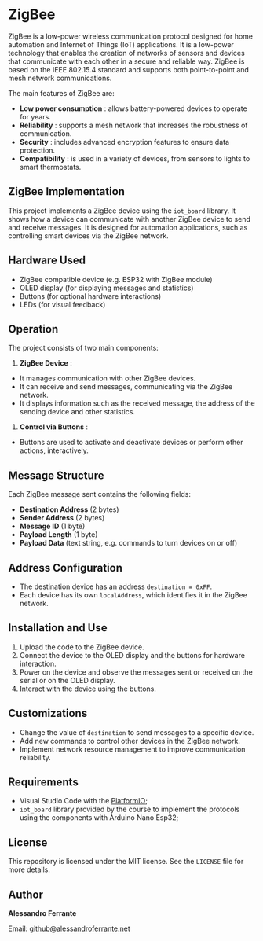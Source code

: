 
# ZigBee

ZigBee is a low-power wireless communication protocol designed for home automation and Internet of Things (IoT) applications. It is a low-power technology that enables the creation of networks of sensors and devices that communicate with each other in a secure and reliable way. ZigBee is based on the IEEE 802.15.4 standard and supports both point-to-point and mesh network communications.

The main features of ZigBee are:

* **Low power consumption** : allows battery-powered devices to operate for years.
* **Reliability** : supports a mesh network that increases the robustness of communication.
* **Security** : includes advanced encryption features to ensure data protection.
* **Compatibility** : is used in a variety of devices, from sensors to lights to smart thermostats.

## ZigBee Implementation

This project implements a ZigBee device using the `iot_board` library. It shows how a device can communicate with another ZigBee device to send and receive messages. It is designed for automation applications, such as controlling smart devices via the ZigBee network.

## Hardware Used

* ZigBee compatible device (e.g. ESP32 with ZigBee module)
* OLED display (for displaying messages and statistics)
* Buttons (for optional hardware interactions)
* LEDs (for visual feedback)

## Operation

The project consists of two main components:

1. **ZigBee Device** :

* It manages communication with other ZigBee devices.
* It can receive and send messages, communicating via the ZigBee network.
* It displays information such as the received message, the address of the sending device and other statistics.

1. **Control via Buttons** :

* Buttons are used to activate and deactivate devices or perform other actions, interactively.

## Message Structure

Each ZigBee message sent contains the following fields:

* **Destination Address** (2 bytes)
* **Sender Address** (2 bytes)
* **Message ID** (1 byte)
* **Payload Length** (1 byte)
* **Payload Data** (text string, e.g. commands to turn devices on or off)

## Address Configuration

* The destination device has an address `destination = 0xFF`.
* Each device has its own `localAddress`, which identifies it in the ZigBee network.

## Installation and Use

1. Upload the code to the ZigBee device.
2. Connect the device to the OLED display and the buttons for hardware interaction.
3. Power on the device and observe the messages sent or received on the serial or on the OLED display.
4. Interact with the device using the buttons.

## Customizations

* Change the value of `destination` to send messages to a specific device.
* Add new commands to control other devices in the ZigBee network.
* Implement network resource management to improve communication reliability.

## Requirements

- Visual Studio Code with the [PlatformIO](https://platformio.org/);
- `iot_board` library provided by the course to implement the protocols using the components with Arduino Nano Esp32;

## License

This repository is licensed under the MIT license. See the `LICENSE` file for more details.

## Author

**Alessandro Ferrante**

Email: [github@alessandroferrante.net](mailto:github@alessandroferrante.net)
